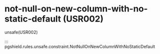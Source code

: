 # not-null-on-new-column-with-no-static-default (USR002)

unsafe(USR002)

::: pgshield.rules.unsafe.constraint.NotNullOnNewColumnWithNoStaticDefault


